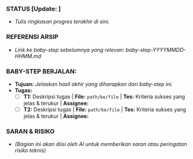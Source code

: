 ### STATUS [Update: <tanggal>]
- *Tulis ringkasan progres terakhir di sini.*

### REFERENSI ARSIP
- *Link ke baby-step sebelumnya yang relevan: baby-step-YYYYMMDD-HHMM.md*

### BABY-STEP BERJALAN: <Nama-Fitur-Spesifik>
- **Tujuan:** *Jelaskan hasil akhir yang diharapkan dari baby-step ini.*
- **Tugas:**
    - [ ] **T1:** Deskripsi tugas | **File:** `path/ke/file` | **Tes:** Kriteria sukses yang jelas & terukur | **Assignee:** <Nama dari team-manifest.md>
    - [ ] **T2:** Deskripsi tugas | **File:** `path/ke/file` | **Tes:** Kriteria sukses yang jelas & terukur | **Assignee:** <Nama dari team-manifest.md>

### SARAN & RISIKO
- *(Bagian ini akan diisi oleh AI untuk memberikan saran atau peringatan risiko teknis)*